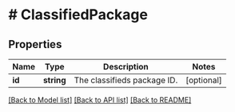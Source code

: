 # # ClassifiedPackage

## Properties

Name | Type | Description | Notes
------------ | ------------- | ------------- | -------------
**id** | **string** | The classifieds package ID. | [optional] 

[[Back to Model list]](../../README.md#documentation-for-models) [[Back to API list]](../../README.md#documentation-for-api-endpoints) [[Back to README]](../../README.md)


